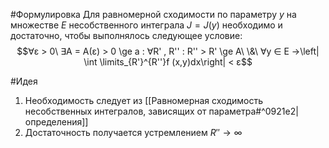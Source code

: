 #Формулировка 
Для равномерной сходимости по параметру $y$ на множестве $E$ несобственного интеграла $J = J (y)$ необходимо и достаточно, чтобы выполнялось следующее условие: $$∀ε > 0\ ∃A = A(ε) > 0 \ge a : ∀R' , R'' : R'' > R' \ge A\ \&\ ∀y ∈ E →\left| \int \limits_{R'}^{R''}f (x,y)dx\right| < ε$$

#Идея 
1. Необходимость следует из [[Равномерная сходимость несобственных интегралов, зависящих от параметра#^0921e2|определения]]
2. Достаточность получается устремлением $R'' \to \infty$
